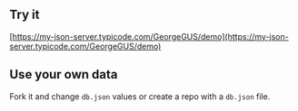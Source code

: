## Try it

[https://my-json-server.typicode.com/GeorgeGUS/demo](https://my-json-server.typicode.com/GeorgeGUS/demo)

## Use your own data

Fork it and change `db.json` values or create a repo with a `db.json` file.
